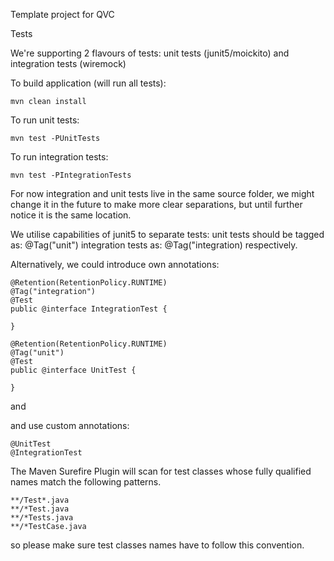 Template project for QVC 

Tests

We're supporting 2 flavours of tests: unit tests (junit5/moickito) and integration tests (wiremock)

To build application (will run all tests):

	mvn clean install

To run unit tests:

	mvn test -PUnitTests

To run integration tests:

	mvn test -PIntegrationTests
	
For now integration and unit tests live in the same source folder, we might change it in the future to make more clear 
separations, but until further notice it is the same location.

We utilise capabilities of junit5 to separate tests: unit tests should be tagged as: @Tag("unit")
integration tests as: @Tag("integration) respectively.

Alternatively, we could introduce own annotations:

```
@Retention(RetentionPolicy.RUNTIME)
@Tag("integration")
@Test
public @interface IntegrationTest {

}

@Retention(RetentionPolicy.RUNTIME)
@Tag("unit")
@Test
public @interface UnitTest {

}
```
and

and use custom annotations:

	@UnitTest
	@IntegrationTest

The Maven Surefire Plugin will scan for test classes whose fully qualified names match the following patterns.

	**/Test*.java
	**/*Test.java
	**/*Tests.java
	**/*TestCase.java

so please make sure test classes names have to follow this convention.